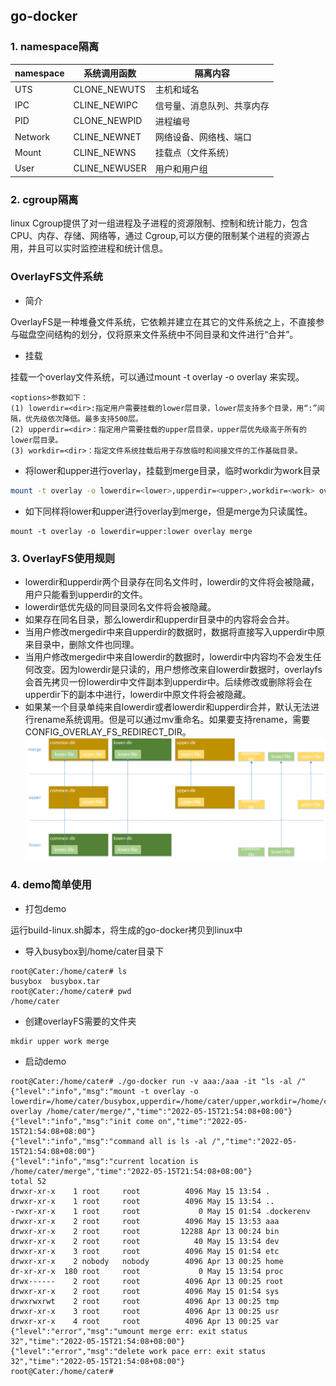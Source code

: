 ## go-docker

### 1. namespace隔离

| namespace | 系统调用函数 | 隔离内容 |
| --- | --- | --- |
| UTS | CLONE_NEWUTS | 主机和域名 |
| IPC | CLINE_NEWIPC | 信号量、消息队列、共享内存 |
| PID | CLONE_NEWPID | 进程编号 |
| Network | CLINE_NEWNET | 网络设备、网络栈、端口 |
| Mount | CLINE_NEWNS | 挂载点（文件系统） |
| User | CLINE_NEWUSER | 用户和用户组 |

### 2. cgroup隔离
linux Cgroup提供了对一组进程及子进程的资源限制、控制和统计能力，包含CPU、内存、存储、网络等，通过
Cgroup,可以方便的限制某个进程的资源占用，并且可以实时监控进程和统计信息。

### OverlayFS文件系统
- 简介

OverlayFS是一种堆叠文件系统，它依赖并建立在其它的文件系统之上，不直接参与磁盘空间结构的划分，仅将原来文件系统中不同目录和文件进行“合并”。

- 挂载

挂载一个overlay文件系统，可以通过mount -t overlay -o <options> overlay <mount point>来实现。
```text
<options>参数如下：
(1) lowerdir=<dir>:指定用户需要挂载的lower层目录，lower层支持多个目录，用“:”间隔，优先级依次降低。最多支持500层。
(2) upperdir=<dir>：指定用户需要挂载的upper层目录，upper层优先级高于所有的lower层目录。
(3) workdir=<dir>：指定文件系统挂载后用于存放临时和间接文件的工作基础目录。
```

- 将lower和upper进行overlay，挂载到merge目录，临时workdir为work目录

```bash
mount -t overlay -o lowerdir=<lower>,upperdir=<upper>,workdir=<work> overlay merge
```

- 如下同样将lower和upper进行overlay到merge，但是merge为只读属性。
```shell
mount -t overlay -o lowerdir=upper:lower overlay merge
```

### 3. OverlayFS使用规则

- lowerdir和upperdir两个目录存在同名文件时，lowerdir的文件将会被隐藏，用户只能看到upperdir的文件。
- lowerdir低优先级的同目录同名文件将会被隐藏。
- 如果存在同名目录，那么lowerdir和upperdir目录中的内容将会合并。
- 当用户修改mergedir中来自upperdir的数据时，数据将直接写入upperdir中原来目录中，删除文件也同理。
- 当用户修改mergedir中来自lowerdir的数据时，lowerdir中内容均不会发生任何改变。因为lowerdir是只读的，用户想修改来自lowerdir数据时，overlayfs会首先拷贝一份lowerdir中文件副本到upperdir中。后续修改或删除将会在upperdir下的副本中进行，lowerdir中原文件将会被隐藏。
- 如果某一个目录单纯来自lowerdir或者lowerdir和upperdir合并，默认无法进行rename系统调用。但是可以通过mv重命名。如果要支持rename，需要CONFIG_OVERLAY_FS_REDIRECT_DIR。
![img.png](img/img.png)

### 4. demo简单使用

- 打包demo

运行build-linux.sh脚本，将生成的go-docker拷贝到linux中

- 导入busybox到/home/cater目录下
```shell
root@Cater:/home/cater# ls
busybox  busybox.tar
root@Cater:/home/cater# pwd
/home/cater

```

- 创建overlayFS需要的文件夹

```shell
mkdir upper work merge
```
- 启动demo 
```shell
root@Cater:/home/cater# ./go-docker run -v aaa:/aaa -it "ls -al /"
{"level":"info","msg":"mount -t overlay -o lowerdir=/home/cater/busybox,upperdir=/home/cater/upper,workdir=/home/cater/work overlay /home/cater/merge/","time":"2022-05-15T21:54:08+08:00"}
{"level":"info","msg":"init come on","time":"2022-05-15T21:54:08+08:00"}
{"level":"info","msg":"command all is ls -al /","time":"2022-05-15T21:54:08+08:00"}
{"level":"info","msg":"current location is /home/cater/merge","time":"2022-05-15T21:54:08+08:00"}
total 52
drwxr-xr-x    1 root     root          4096 May 15 13:54 .
drwxr-xr-x    1 root     root          4096 May 15 13:54 ..
-rwxr-xr-x    1 root     root             0 May 15 01:54 .dockerenv
drwxr-xr-x    2 root     root          4096 May 15 13:53 aaa
drwxr-xr-x    2 root     root         12288 Apr 13 00:24 bin
drwxr-xr-x    2 root     root            40 May 15 13:54 dev
drwxr-xr-x    3 root     root          4096 May 15 01:54 etc
drwxr-xr-x    2 nobody   nobody        4096 Apr 13 00:25 home
dr-xr-xr-x  180 root     root             0 May 15 13:54 proc
drwx------    2 root     root          4096 Apr 13 00:25 root
drwxr-xr-x    2 root     root          4096 May 15 01:54 sys
drwxrwxrwt    2 root     root          4096 Apr 13 00:25 tmp
drwxr-xr-x    3 root     root          4096 Apr 13 00:25 usr
drwxr-xr-x    4 root     root          4096 Apr 13 00:25 var
{"level":"error","msg":"umount merge err: exit status 32","time":"2022-05-15T21:54:08+08:00"}
{"level":"error","msg":"delete work pace err: exit status 32","time":"2022-05-15T21:54:08+08:00"}
root@Cater:/home/cater#
```